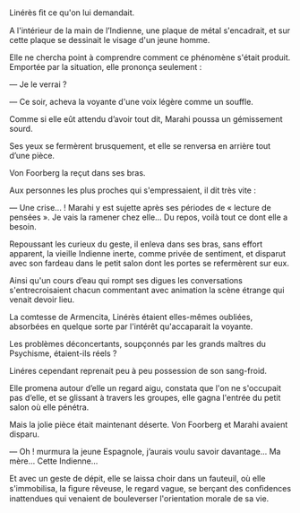 Linérès ﬁt ce qu'on lui demandait.

A l'intérieur de la main de l’Indienne, une plaque de métal s'encadrait,
et sur cette plaque se dessinait le visage d'un jeune homme.

Elle ne chercha point à comprendre comment ce phénomène s'était produit. Emportée par la situation, elle prononça seulement :

— Je le verrai ?

— Ce soir, acheva la voyante d'une voix légère comme un souffle.

Comme si elle eût attendu d’avoir tout dit, Marahi poussa un gémissement sourd.

Ses yeux se fermèrent brusquement, et elle se renversa en arrière tout d’une pièce.

Von Foorberg la reçut dans ses bras.

Aux personnes les plus proches qui s'empressaient, il dit très vite :

— Une crise... ! Marahi y est sujette après ses périodes de « lecture de pensées ». Je vais la ramener chez elle... Du repos, voilà tout ce dont elle a besoin.

Repoussant les curieux du geste, il enleva dans ses bras, sans effort apparent, la vieille Indienne inerte, comme privée de sentiment, et 
disparut avec son fardeau dans le petit salon dont les portes se refermèrent sur eux.

Ainsi qu'un cours d’eau qui rompt ses digues les conversations s'entrecroisaient chacun commentant avec animation la scène étrange qui venait
devoir lieu.

La comtesse de Armencita, Linérès étaient elles-mêmes oubliées, absorbées en quelque sorte par l'intérêt qu'accaparait la voyante.

Les problèmes déconcertants, soupçonnés par les grands maîtres du Psychisme, étaient-ils réels ?

Linéres cependant reprenait peu à peu possession de son sang-froid.

Elle promena autour d’elle un regard aigu, constata que l'on ne s'occupait pas d‘elle, et se glissant à travers les groupes, elle gagna l'entrée du petit salon où elle pénétra.

Mais la jolie pièce était maintenant déserte. Von Foorberg et Marahi avaient disparu.

— Oh ! murmura la jeune Espagnole, j’aurais voulu savoir davantage... Ma mère... Cette Indienne...

Et avec un geste de dépit, elle se laissa choir dans un fauteuil, où elle
s'immobilisa, la ﬁgure rêveuse, le regard vague, se berçant des conﬁdences
inattendues qui venaient de bouleverser l'orientation morale de sa vie.
